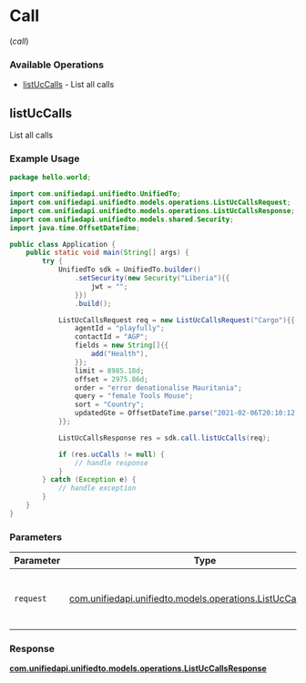 # Call
(*call*)

### Available Operations

* [listUcCalls](#listuccalls) - List all calls

## listUcCalls

List all calls

### Example Usage

```java
package hello.world;

import com.unifiedapi.unifiedto.UnifiedTo;
import com.unifiedapi.unifiedto.models.operations.ListUcCallsRequest;
import com.unifiedapi.unifiedto.models.operations.ListUcCallsResponse;
import com.unifiedapi.unifiedto.models.shared.Security;
import java.time.OffsetDateTime;

public class Application {
    public static void main(String[] args) {
        try {
            UnifiedTo sdk = UnifiedTo.builder()
                .setSecurity(new Security("Liberia"){{
                    jwt = "";
                }})
                .build();

            ListUcCallsRequest req = new ListUcCallsRequest("Cargo"){{
                agentId = "playfully";
                contactId = "AGP";
                fields = new String[]{{
                    add("Health"),
                }};
                limit = 8985.18d;
                offset = 2975.86d;
                order = "error denationalise Mauritania";
                query = "female Tools Mouse";
                sort = "Country";
                updatedGte = OffsetDateTime.parse("2021-02-06T20:10:12.947Z");
            }};            

            ListUcCallsResponse res = sdk.call.listUcCalls(req);

            if (res.ucCalls != null) {
                // handle response
            }
        } catch (Exception e) {
            // handle exception
        }
    }
}
```

### Parameters

| Parameter                                                                                                      | Type                                                                                                           | Required                                                                                                       | Description                                                                                                    |
| -------------------------------------------------------------------------------------------------------------- | -------------------------------------------------------------------------------------------------------------- | -------------------------------------------------------------------------------------------------------------- | -------------------------------------------------------------------------------------------------------------- |
| `request`                                                                                                      | [com.unifiedapi.unifiedto.models.operations.ListUcCallsRequest](../../models/operations/ListUcCallsRequest.md) | :heavy_check_mark:                                                                                             | The request object to use for the request.                                                                     |


### Response

**[com.unifiedapi.unifiedto.models.operations.ListUcCallsResponse](../../models/operations/ListUcCallsResponse.md)**

